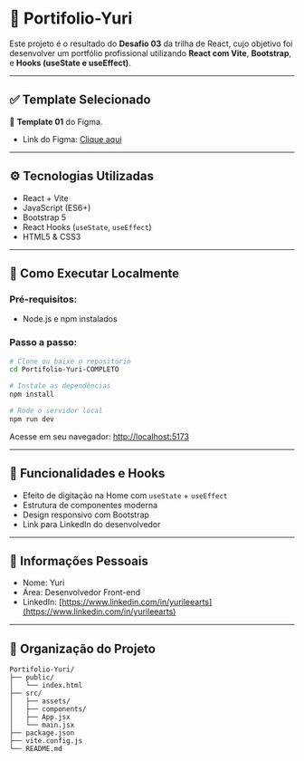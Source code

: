 # 📁 Portifolio-Yuri

Este projeto é o resultado do **Desafio 03** da trilha de React, cujo objetivo foi desenvolver um portfólio profissional utilizando **React com Vite**, **Bootstrap**, e **Hooks (useState e useEffect)**.

---

## ✅ Template Selecionado

🎨 **Template 01** do Figma.

- Link do Figma: [Clique aqui](https://www.figma.com/file/O2j7uVVhXUnV6dadZc2MMw/Desafio-03%3A-Desenvolva-um-portf%C3%B3lio-com-React-hooks)

---

## ⚙️ Tecnologias Utilizadas

- React + Vite
- JavaScript (ES6+)
- Bootstrap 5
- React Hooks (`useState`, `useEffect`)
- HTML5 & CSS3

---

## 🚀 Como Executar Localmente

### Pré-requisitos:
- Node.js e npm instalados

### Passo a passo:

```bash
# Clone ou baixe o repositório
cd Portifolio-Yuri-COMPLETO

# Instale as dependências
npm install

# Rode o servidor local
npm run dev
```

Acesse em seu navegador: [http://localhost:5173](http://localhost:5173)

---

## 🧠 Funcionalidades e Hooks

- Efeito de digitação na Home com `useState` + `useEffect`
- Estrutura de componentes moderna
- Design responsivo com Bootstrap
- Link para LinkedIn do desenvolvedor

---

## 📇 Informações Pessoais

- Nome: Yuri
- Área: Desenvolvedor Front-end
- LinkedIn: [https://www.linkedin.com/in/yurileearts](https://www.linkedin.com/in/yurileearts)

---

## 📌 Organização do Projeto

```
Portifolio-Yuri/
├── public/
│   └── index.html
├── src/
│   ├── assets/
│   ├── components/
│   ├── App.jsx
│   └── main.jsx
├── package.json
├── vite.config.js
└── README.md
